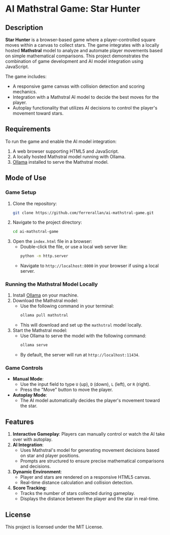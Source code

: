 
# AI Mathstral Game: Star Hunter

## Description

**Star Hunter** is a browser-based game where a player-controlled square moves within a canvas to collect stars. The game integrates with a locally hosted **Mathstral** model to analyze and automate player movements based on simple mathematical comparisons. This project demonstrates the combination of game development and AI model integration using JavaScript.

The game includes:

- A responsive game canvas with collision detection and scoring mechanics.
- Integration with a Mathstral AI model to decide the best moves for the player.
- Autoplay functionality that utilizes AI decisions to control the player's movement toward stars.

## Requirements

To run the game and enable the AI model integration:

1. A web browser supporting HTML5 and JavaScript.
2. A locally hosted Mathstral model running with Ollama.
3. [Ollama](https://ollama.com/) installed to serve the Mathstral model.

## Mode of Use

### Game Setup

1. Clone the repository:
   ```bash
   git clone https://github.com/ferrerallan/ai-mathstral-game.git
   ```
2. Navigate to the project directory:
   ```bash
   cd ai-mathstral-game
   ```
3. Open the `index.html` file in a browser:
   - Double-click the file, or use a local web server like:
     ```bash
     python -m http.server
     ```
   - Navigate to `http://localhost:8000` in your browser if using a local server.

### Running the Mathstral Model Locally

1. Install [Ollama](https://ollama.com/) on your machine.
2. Download the Mathstral model:
   - Use the following command in your terminal:
     ```bash
     ollama pull mathstral
     ```
   - This will download and set up the `mathstral` model locally.
3. Start the Mathstral model:
   - Use Ollama to serve the model with the following command:
     ```bash
     ollama serve
     ```
   - By default, the server will run at `http://localhost:11434`.

### Game Controls

- **Manual Mode**:
  - Use the input field to type `U` (up), `D` (down), `L` (left), or `R` (right).
  - Press the "Move" button to move the player.
- **Autoplay Mode**:
  - The AI model automatically decides the player's movement toward the star.

## Features

1. **Interactive Gameplay**: Players can manually control or watch the AI take over with autoplay.
2. **AI Integration**:
   - Uses Mathstral's model for generating movement decisions based on star and player positions.
   - Prompts are structured to ensure precise mathematical comparisons and decisions.
3. **Dynamic Environment**:
   - Player and stars are rendered on a responsive HTML5 canvas.
   - Real-time distance calculation and collision detection.
4. **Score Tracking**:
   - Tracks the number of stars collected during gameplay.
   - Displays the distance between the player and the star in real-time.

## License

This project is licensed under the MIT License.
